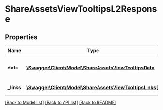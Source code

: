 # ShareAssetsViewTooltipsL2Response

## Properties
Name | Type | Description | Notes
------------ | ------------- | ------------- | -------------
**data** | [**\Swagger\Client\Model\ShareAssetsViewTooltipsData**](ShareAssetsViewTooltipsData.md) | List of all retrieved tooltips data | 
**_links** | [**\Swagger\Client\Model\ShareAssetsViewTooltipsLinks[]**](ShareAssetsViewTooltipsLinks.md) | Links to pages | 

[[Back to Model list]](../README.md#documentation-for-models) [[Back to API list]](../README.md#documentation-for-api-endpoints) [[Back to README]](../README.md)


